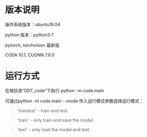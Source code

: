 
# 版本说明
操作系统版本：ubuntu16.04

python 版本：python3.7

pytorch, torchvision 最新版

CUDA 10.1, CUDNN 7.6.0

# 运行方式
在根目录“DDT_code”下执行 python -m code.main

可通过python -m code.main --mode 传入运行模式参数选择运行模式：
> 'traintest' - train and test.

> 'train' - only train and save the model.

> 'test' - only load the model and test.

